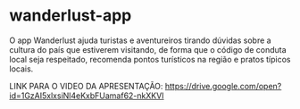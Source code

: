 # wanderlust-app
O app Wanderlust ajuda turistas e aventureiros tirando dúvidas sobre a cultura do país que estiverem visitando, de forma que o código de conduta local seja respeitado, recomenda pontos turísticos na região e pratos típicos locais.

LINK PARA O VIDEO DA APRESENTAÇÃO: https://drive.google.com/open?id=1GzAI5xlxsiNl4eKxbFUamaf62-nkXKVI

